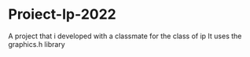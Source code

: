 # Proiect-Ip-2022
A project that i developed with a classmate for the class of ip 
It uses the graphics.h library
